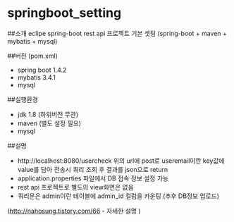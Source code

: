 # springboot_setting
##소개
eclipe spring-boot rest api 프로젝트 기본 셋팅
(spring-boot + maven + mybatis + mysql)

##버전 (pom.xml)
- spring boot 1.4.2
- mybatis 3.4.1
- mysql

##실행환경
- jdk 1.8 (하위버전 무관)
- maven (별도 설정 필요)
- mysql

##설명
- http://localhost:8080/usercheck
  위의 url에 post로 useremail이란 key값에 value를 담아 전송시 쿼리 조회 후 결과를 json으로 return
- application.properties 파일에서 DB 접속 정보 설정 가능
- rest api 프로젝트로 별도의 view화면은 없음
- 쿼리문은 admin이란 테이블에 admin_id 컬럼을 카운팅 (추후 DB정보 업로드)

(http://nahosung.tistory.com/66 - 자세한 설명 )